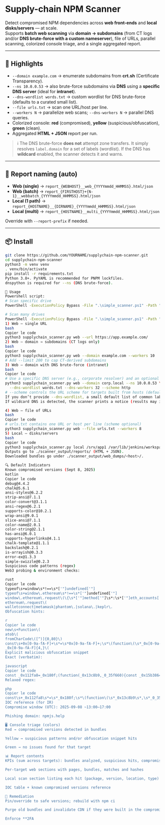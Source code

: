 # Supply-chain NPM Scanner

Detect compromised NPM dependencies across **web front-ends** and **local disks/servers** — at scale.  
Supports **batch web scanning** via **domain → subdomains** (from CT logs and/or **DNS brute-force with a custom nameserver**), file of URLs, parallel scanning, colorized console triage, and a single aggregated report.

---

## 🔁 Highlights

- `--domain example.com` → enumerate subdomains from **crt.sh** (Certificate Transparency).
- `--ns 10.0.0.53` → also brute-force subdomains via **DNS** using a **specific DNS server** (ideal for **intranet**).
- `--dns-wordlist words.txt` → custom wordlist for DNS brute-force (defaults to a curated small list).
- `--file urls.txt` → scan one URL/host per line.
- `--workers N` → parallelize web scans; `--dns-workers N` → parallel DNS queries.
- Colorized console: **red** (compromised), **yellow** (suspicious/obfuscation), **green** (clean).
- Aggregated **HTML + JSON** report per run.

> ℹ️ The DNS brute-force **does not** attempt zone transfers. It simply resolves `label.domain` for a set of labels (wordlist). If the DNS has **wildcard** enabled, the scanner detects it and warns.

---

## 📛 Report naming (auto)

- **Web (single)** → `report_{WEBHOST}__web_{YYYYmmdd_HHMMSS}.html/json`  
- **Web (batch)** → `report_{FIRSTHOST}+{N-1}__webbatch_{YYYYmmdd_HHMMSS}.html/json`  
- **Local (1 path)** → `report_{HOSTNAME}__{DIRNAME}_{YYYYmmdd_HHMMSS}.html/json`  
- **Local (multi)** → `report_{HOSTNAME}__multi_{YYYYmmdd_HHMMSS}.html/json`  

Override with `--report-prefix` if needed.

---

## 📦 Install

```bash
git clone https://github.com/YOURNAME/supplychain-npm-scanner.git
cd supplychain-npm-scanner
python3 -m venv venv
. venv/bin/activate
pip install -r requirements.txt
Python 3.8+. PyYAML is recommended for PNPM lockfiles.
dnspython is required for --ns (DNS brute-force).

🚀 Usage
Powershell script:
# Scan specific drive
PowerShell -ExecutionPolicy Bypass -File ".\simple_scanner.ps1" -Path "C:\projets\mon-app" -HtmlReport

# Scan many drives
PowerShell -ExecutionPolicy Bypass -File ".\simple_scanner.ps1" -Path "C:\Users\nocom\Documents", "D:\projets" -HtmlReport
1) Web — single URL
bash
Copier le code
python3 supplychain_scanner.py web --url https://app.example.com/
2) Web — domain → subdomains (CT logs only)
bash
Copier le code
python3 supplychain_scanner.py web --domain example.com --workers 10
# Add --limit 200 to cap CT-derived subdomains
3) Web — domain with DNS brute-force (intranet)
bash
Copier le code
# Use a specific DNS server (e.g., corporate resolver) and an optional wordlist
python3 supplychain_scanner.py web --domain corp.local --ns 10.0.0.53 \
  --dns-wordlist words.txt --dns-workers 32 --scheme http
# --scheme controls the URL scheme for targets built from hosts (default https)
If you don’t provide --dns-wordlist, a small default list of common labels is used.
If wildcard DNS is detected, the scanner prints a notice (results may include wildcard matches).

4) Web — file of URLs
bash
Copier le code
# urls.txt contains one URL or host per line (scheme optional)
python3 supplychain_scanner.py web --file urls.txt --workers 8
5) Local — disks/servers
bash
Copier le code
python3 supplychain_scanner.py local /srv/app1 /var/lib/jenkins/workspace
Outputs go to ./scanner_output/reports/ (HTML + JSON).
Downloaded bundles go under ./scanner_output/web_dumps/<host>/.

🔍 Default Indicators
Known compromised versions (Sept 8, 2025)
kotlin
Copier le code
debug@4.4.2
chalk@5.6.1
ansi-styles@6.2.2
strip-ansi@7.1.1
color-convert@3.1.1
ansi-regex@6.2.1
supports-color@10.2.1
wrap-ansi@9.0.1
slice-ansi@7.1.1
color-name@2.0.1
color-string@2.1.1
has-ansi@6.0.1
supports-hyperlinks@4.1.1
chalk-template@1.1.1
backslash@0.2.1
is-arrayish@0.3.3
error-ex@1.3.3
simple-swizzle@0.2.3
Suspicious code patterns (regex)
Web3 probing & environment checks:

rust
Copier le code
typeof\s+window\s*!==\s*['"]undefined['"]
typeof\s+window\.ethereum\s*!==\s*['"]undefined['"]
window\.ethereum\.request\(\{\s*['"]method['"]\s*:\s*['"]eth_accounts['"]\s*\}\)
ethereum\.request\(
walletconnect|metamask|phantom\.|solana\.|keplr\.
Obfuscation hints:

r
Copier le code
new\s+Function\(
atob\(
fromCharCode\([^)]{0,80}\)
const\s+0x[0-9a-fA-F]+\s*=\s*0x[0-9a-fA-F]+;\s*\(function\(\s*_0x[0-9a-fA-F]+,\s*_0x[0-9a-fA-F]+\)\{
_0x[0-9a-fA-F]{4,}\(
Explicit malicious obfuscation snippet
Exact (verbatim):

javascript
Copier le code
const _0x112fa8=_0x180f;(function(_0x13c8b9,_0_35f660){const _0x15b386=_0x180f,
Relaxed regex:

php
Copier le code
const\s+_0x112fa8\s*=\s*_0x180f;\s*\(function\(\s*_0x13c8b9\s*,\s*_0_35f660\s*\)\s*\{\s*const\s+_0x15b386\s*=\s*_0x180f\s*,
IOC reference (for IR)
Compromise window (UTC): 2025-09-08 ~13:00–17:00

Phishing domain: npmjs.help

🖥️ Console triage (colors)
Red → compromised versions detected in bundles

Yellow → suspicious patterns and/or obfuscation snippet hits

Green → no issues found for that target

📊 Report contents
KPIs (sum across targets): bundles analyzed, suspicious hits, compromised hits, obfuscation hits (exact/relaxed), local hits

Per-target web sections with pages, bundles, matches and hashes

Local scan section listing each hit (package, version, location, type)

IOC table + known compromised versions reference

🧯 Remediation
Pin/override to safe versions; rebuild with npm ci

Purge old bundles and invalidate CDN if they were built in the compromise window

Enforce **2FA
